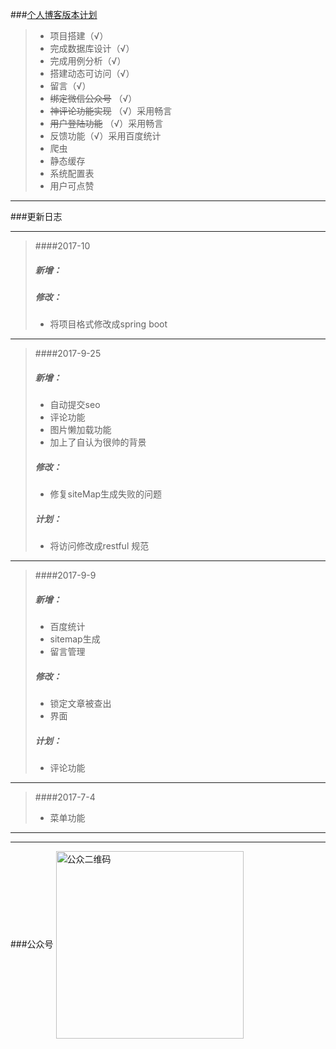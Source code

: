 
###[个人博客版本计划](http://lihang.xyz)

>*  项目搭建（√）
>*  完成数据库设计（√）
>*  完成用例分析（√）
>*  搭建动态可访问（√）
>*  留言（√）
>*  ~~绑定微信公众号~~ （√）
>*  ~~神评论功能实现~~ （√）采用畅言
>*  ~~用户登陆功能~~  （√）采用畅言
>*  反馈功能（√）采用百度统计
>*  爬虫
>*  静态缓存
>*  系统配置表
>*  用户可点赞


***
	
###更新日志  
***
>####2017-10
>##### 新增：
>##### 修改：
>* 将项目格式修改成spring boot 

 
***
>####2017-9-25
>##### 新增：
>* 自动提交seo 
>* 评论功能 
>* 图片懒加载功能 
>* 加上了自认为很帅的背景
>##### 修改：
>* 修复siteMap生成失败的问题 
>##### 计划：
>* 将访问修改成restful 规范
***

>####2017-9-9
>##### 新增：
>* 百度统计
>* sitemap生成
>* 留言管理
>##### 修改：
>* 锁定文章被查出
>* 界面
>##### 计划：
>* 评论功能


***
>####2017-7-4  
>* 菜单功能

***




***
###公众号
<img src="http://www.lihang.xyz/images/weixin.jpg" width = "300" height = "300" alt="公众二维码" align=center />
